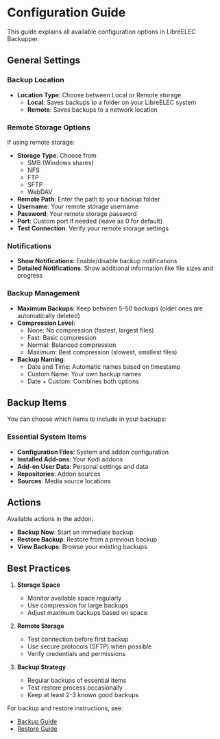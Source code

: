 # Configuration Guide

This guide explains all available configuration options in LibreELEC Backupper.

## General Settings

### Backup Location
- **Location Type**: Choose between Local or Remote storage
  - **Local**: Saves backups to a folder on your LibreELEC system
  - **Remote**: Saves backups to a network location

### Remote Storage Options
If using remote storage:
- **Storage Type**: Choose from
  - SMB (Windows shares)
  - NFS
  - FTP
  - SFTP
  - WebDAV
- **Remote Path**: Enter the path to your backup folder
- **Username**: Your remote storage username
- **Password**: Your remote storage password
- **Port**: Custom port if needed (leave as 0 for default)
- **Test Connection**: Verify your remote storage settings

### Notifications
- **Show Notifications**: Enable/disable backup notifications
- **Detailed Notifications**: Show additional information like file sizes and progress

### Backup Management
- **Maximum Backups**: Keep between 5-50 backups (older ones are automatically deleted)
- **Compression Level**:
  - None: No compression (fastest, largest files)
  - Fast: Basic compression
  - Normal: Balanced compression
  - Maximum: Best compression (slowest, smallest files)
- **Backup Naming**:
  - Date and Time: Automatic names based on timestamp
  - Custom Name: Your own backup names
  - Date + Custom: Combines both options

## Backup Items

You can choose which items to include in your backups:

### Essential System Items
- **Configuration Files**: System and addon configuration
- **Installed Add-ons**: Your Kodi addons
- **Add-on User Data**: Personal settings and data
- **Repositories**: Addon sources
- **Sources**: Media source locations

## Actions

Available actions in the addon:
- **Backup Now**: Start an immediate backup
- **Restore Backup**: Restore from a previous backup
- **View Backups**: Browse your existing backups

## Best Practices

1. **Storage Space**
   - Monitor available space regularly
   - Use compression for large backups
   - Adjust maximum backups based on space

2. **Remote Storage**
   - Test connection before first backup
   - Use secure protocols (SFTP) when possible
   - Verify credentials and permissions

3. **Backup Strategy**
   - Regular backups of essential items
   - Test restore process occasionally
   - Keep at least 2-3 known good backups

For backup and restore instructions, see:
- [Backup Guide](Backup)
- [Restore Guide](Restore) 